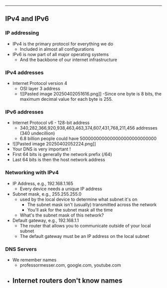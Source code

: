 
---

## IPv4 and IPv6

### IP addressing
- IPv4 is the primary protocol for everything we do
	- Included in almost all configurations
- IPv6 is now part of all major operating systems
	- And the backbone of our internet infrastructure

### IPv4 addresses
- Internet Protocol version 4
	- OSI layer 3 address
	- ![[Pasted image 20250402051616.png]]
	-Since one byte is 8 bits, the maximum decimal value for each byte is 255.

### IPv6 addresses
- Internet Protocol v6 - 128-bit address
	- 340,282,366,920,938,463,463,374,607,431,768,211,456 addresses (340 undecillion)
	- 6.8 billion people could have 5000000000000000000000000000
- ![[Pasted image 20250402052224.png]]
- Your DNS is very important !
- First 64 bits is generally the network prefix (/64)
- Last 64 bits is then the host network address

### Networking with IPv4
- IP Address, e.g., 192.168.1.165
	- Every device needs a unique IP address
- Subnet mask, e.g., 255.255.255.0
	- used by the local device to determine what subnet it's on
		- The subnet mask isn't (usually) transmitted across the network
		- You'll ask for the subnet mask all the time
	- What's the subnet mask of this network?
- Default gateway, e.g., 192.168.1.1
	- The router that allows you to communicate outside of your local subnet
	- The default gateway must be an IP address on the local subnet

### DNS Servers
- We remember names
	- professormesser.com, google.com, youtube.com
- Internet routers don't know names
	- 
